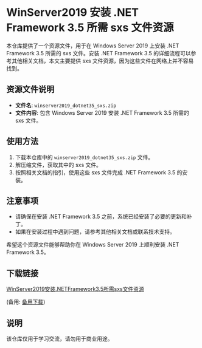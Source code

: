 # WinServer2019 安装 .NET Framework 3.5 所需 sxs 文件资源

本仓库提供了一个资源文件，用于在 Windows Server 2019 上安装 .NET Framework 3.5 所需的 sxs 文件。安装 .NET Framework 3.5 的详细流程可以参考其他相关文档，本文主要提供 sxs 文件资源，因为这些文件在网络上并不容易找到。

## 资源文件说明

- **文件名**: `winserver2019_dotnet35_sxs.zip`
- **文件内容**: 包含 Windows Server 2019 安装 .NET Framework 3.5 所需的 sxs 文件。

## 使用方法

1. 下载本仓库中的 `winserver2019_dotnet35_sxs.zip` 文件。
2. 解压缩文件，获取其中的 sxs 文件。
3. 按照相关文档的指引，使用这些 sxs 文件完成 .NET Framework 3.5 的安装。

## 注意事项

- 请确保在安装 .NET Framework 3.5 之前，系统已经安装了必要的更新和补丁。
- 如果在安装过程中遇到问题，请参考其他相关文档或联系技术支持。

希望这个资源文件能够帮助你在 Windows Server 2019 上顺利安装 .NET Framework 3.5。

## 下载链接
[WinServer2019安装.NETFramework3.5所需sxs文件资源](https://pan.quark.cn/s/0f82bbd2196c) 

(备用: [备用下载](https://pan.baidu.com/s/1E7bS8nd6pYKBAH-HdeFJMw?pwd=1234))

## 说明

该仓库仅用于学习交流，请勿用于商业用途。
